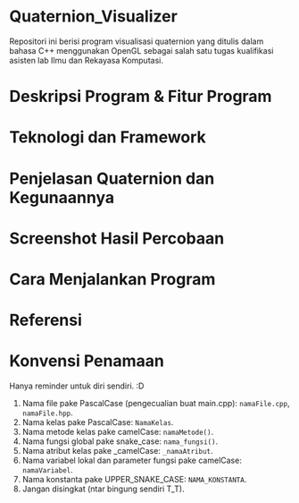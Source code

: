 # Quaternion_Visualizer
Repositori ini berisi program visualisasi quaternion yang ditulis dalam bahasa C++ menggunakan OpenGL sebagai salah satu tugas kualifikasi asisten lab Ilmu dan Rekayasa Komputasi.

# Deskripsi Program & Fitur Program

# Teknologi dan Framework

# Penjelasan Quaternion dan Kegunaannya

# Screenshot Hasil Percobaan

# Cara Menjalankan Program

# Referensi

# Konvensi Penamaan
Hanya reminder untuk diri sendiri. :D
1. Nama file pake PascalCase (pengecualian buat main.cpp): `namaFile.cpp`, `namaFile.hpp`.
2. Nama kelas pake PascalCase: `NamaKelas`.
3. Nama metode kelas pake camelCase: `namaMetode()`.
4. Nama fungsi global pake snake_case: `nama_fungsi()`.
5. Nama atribut kelas pake _camelCase: `_namaAtribut`.
6. Nama variabel lokal dan parameter fungsi pake camelCase: `namaVariabel`.
7. Nama konstanta pake UPPER_SNAKE_CASE: `NAMA_KONSTANTA`.
8. Jangan disingkat (ntar bingung sendiri T_T).